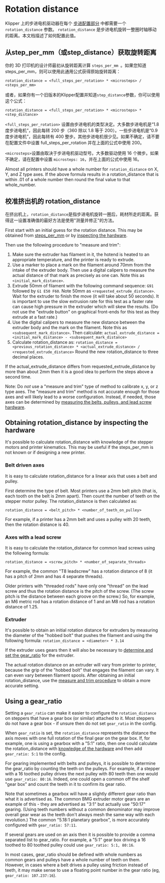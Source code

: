 # Rotation distance

Klipper 上的步进电机驱动器在每个 [步进配置部分](Config_Reference.md#stepper) 中都需要一个 `rotation_distance` 参数。 `rotation_distance` 是步进电机旋转一整圈时轴移动的距离。本文档描述了如何配置此值。

## 从step_per_mm（或step_distance）获取旋转距离

你的 3D 打印机的设计师最初从旋转距离计算 `steps_per_mm `。如果您知道steps_per_mm，则可以使用此通用公式获得原始旋转距离：

```
rotation_distance = <full_steps_per_rotation> * <microsteps> / <steps_per_mm>
```

或者，如果你有一个旧版本的Klipper配置并知道`step_distance`参数，你可以使用这个公式：

```
rotation_distance = <full_steps_per_rotation> * <microsteps> * <step_distance>
```

`<full_steps_per_rotation>` 设置由步进电机的类型决定。大多数步进电机是“1.8 度步进电机”，因此每转 200 步（360 除以 1.8 等于 200）。一些步进电机是“0.9 度步进电机”，因此每转有 400 整步。其他步进电机很少见。如果不确定，请不要在配置文件中设置 full_steps_per_rotation 并在上面的公式中使用 200。

`<microsteps>`设置由取决于步进电机驱动型号。大多数驱动使用 16 个微步。如果不确定，请在配置中设置 `microsteps: 16`，并在上面的公式中使用 16。

Almost all printers should have a whole number for `rotation_distance` on X, Y, and Z type axes. If the above formula results in a rotation_distance that is within .01 of a whole number then round the final value to that whole_number.

## 校准挤出机的 rotation_distance

在挤出机上，`rotation_distance`是指步进电机旋转一圈后，耗材所走的距离。获得这一设置准确值的最好方法是使用"测量并修正"的方法。

First start with an initial guess for the rotation distance. This may be obtained from [steps_per_mm](#obtaining-rotation_distance-from-steps_per_mm-or-step_distance) or by [inspecting the hardware](#extruder).

Then use the following procedure to "measure and trim":

1. Make sure the extruder has filament in it, the hotend is heated to an appropriate temperature, and the printer is ready to extrude.
1. Use a marker to place a mark on the filament around 70mm from the intake of the extruder body. Then use a digital calipers to measure the actual distance of that mark as precisely as one can. Note this as `<initial_mark_distance>`.
1. Extrude 50mm of filament with the following command sequence: `G91` followed by `G1 E50 F60`. Note 50mm as `<requested_extrude_distance>`. Wait for the extruder to finish the move (it will take about 50 seconds). It is important to use the slow extrusion rate for this test as a faster rate can cause high pressure in the extruder which will skew the results. (Do not use the "extrude button" on graphical front-ends for this test as they extrude at a fast rate.)
1. Use the digital calipers to measure the new distance between the extruder body and the mark on the filament. Note this as `<subsequent_mark_distance>`. Then calculate: `actual_extrude_distance = <initial_mark_distance> - <subsequent_mark_distance>`
1. Calculate rotation_distance as: `rotation_distance = <previous_rotation_distance> * <actual_extrude_distance> / <requested_extrude_distance>` Round the new rotation_distance to three decimal places.

If the actual_extrude_distance differs from requested_extrude_distance by more than about 2mm then it is a good idea to perform the steps above a second time.

Note: Do *not* use a "measure and trim" type of method to calibrate x, y, or z type axes. The "measure and trim" method is not accurate enough for those axes and will likely lead to a worse configuration. Instead, if needed, those axes can be determined by [measuring the belts, pulleys, and lead screw hardware](#obtaining-rotation_distance-by-inspecting-the-hardware).

## Obtaining rotation_distance by inspecting the hardware

It's possible to calculate rotation_distance with knowledge of the stepper motors and printer kinematics. This may be useful if the steps_per_mm is not known or if designing a new printer.

### Belt driven axes

It is easy to calculate rotation_distance for a linear axis that uses a belt and pulley.

First determine the type of belt. Most printers use a 2mm belt pitch (that is, each tooth on the belt is 2mm apart). Then count the number of teeth on the stepper motor pulley. The rotation_distance is then calculated as:

```
rotation_distance = <belt_pitch> * <number_of_teeth_on_pulley>
```

For example, if a printer has a 2mm belt and uses a pulley with 20 teeth, then the rotation distance is 40.

### Axes with a lead screw

It is easy to calculate the rotation_distance for common lead screws using the following formula:

```
rotation_distance = <screw_pitch> * <number_of_separate_threads>
```

For example, the common "T8 leadscrew" has a rotation distance of 8 (it has a pitch of 2mm and has 4 separate threads).

Older printers with "threaded rods" have only one "thread" on the lead screw and thus the rotation distance is the pitch of the screw. (The screw pitch is the distance between each groove on the screw.) So, for example, an M6 metric rod has a rotation distance of 1 and an M8 rod has a rotation distance of 1.25.

### Extruder

It's possible to obtain an initial rotation distance for extruders by measuring the diameter of the "hobbed bolt" that pushes the filament and using the following formula: `rotation_distance = <diameter> * 3.14`

If the extruder uses gears then it will also be necessary to [determine and set the gear_ratio](#using-a-gear_ratio) for the extruder.

The actual rotation distance on an extruder will vary from printer to printer, because the grip of the "hobbed bolt" that engages the filament can vary. It can even vary between filament spools. After obtaining an initial rotation_distance, use the [measure and trim procedure](#calibrating-rotation_distance-on-extruders) to obtain a more accurate setting.

## Using a gear_ratio

Setting a `gear_ratio` can make it easier to configure the `rotation_distance` on steppers that have a gear box (or similar) attached to it. Most steppers do not have a gear box - if unsure then do not set `gear_ratio` in the config.

When `gear_ratio` is set, the `rotation_distance` represents the distance the axis moves with one full rotation of the final gear on the gear box. If, for example, one is using a gearbox with a "5:1" ratio, then one could calculate the rotation_distance with [knowledge of the hardware](#obtaining-rotation_distance-by-inspecting-the-hardware) and then add `gear_ratio: 5:1` to the config.

For gearing implemented with belts and pulleys, it is possible to determine the gear_ratio by counting the teeth on the pulleys. For example, if a stepper with a 16 toothed pulley drives the next pulley with 80 teeth then one would use `gear_ratio: 80:16`. Indeed, one could open a common off the shelf "gear box" and count the teeth in it to confirm its gear ratio.

Note that sometimes a gearbox will have a slightly different gear ratio than what it is advertised as. The common BMG extruder motor gears are an example of this - they are advertised as "3:1" but actually use "50:17" gearing. (Using teeth numbers without a common denominator may improve overall gear wear as the teeth don't always mesh the same way with each revolution.) The common "5.18:1 planetary gearbox", is more accurately configured with `gear_ratio: 57:11`.

If several gears are used on an axis then it is possible to provide a comma separated list to gear_ratio. For example, a "5:1" gear box driving a 16 toothed to 80 toothed pulley could use `gear_ratio: 5:1, 80:16`.

In most cases, gear_ratio should be defined with whole numbers as common gears and pulleys have a whole number of teeth on them. However, in cases where a belt drives a pulley using friction instead of teeth, it may make sense to use a floating point number in the gear ratio (eg, `gear_ratio: 107.237:16`).
